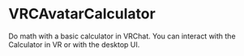 # VRCAvatarCalculator
Do math with a basic calculator in VRChat. You can interact with the Calculator in VR or with the desktop UI.
